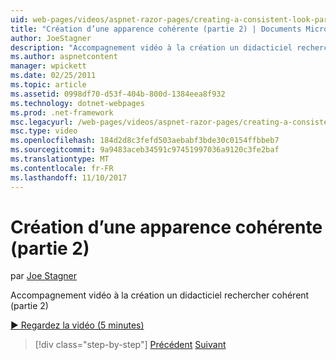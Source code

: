 ```yaml
---
uid: web-pages/videos/aspnet-razor-pages/creating-a-consistent-look-part-2
title: "Création d’une apparence cohérente (partie 2) | Documents Microsoft"
author: JoeStagner
description: "Accompagnement vidéo à la création un didacticiel rechercher cohérent (partie 2)"
ms.author: aspnetcontent
manager: wpickett
ms.date: 02/25/2011
ms.topic: article
ms.assetid: 0998df70-d53f-404b-800d-1384eea8f932
ms.technology: dotnet-webpages
ms.prod: .net-framework
msc.legacyurl: /web-pages/videos/aspnet-razor-pages/creating-a-consistent-look-part-2
msc.type: video
ms.openlocfilehash: 184d2d8c3fefd503aebabf3bde30c0154ffbbeb7
ms.sourcegitcommit: 9a9483aceb34591c97451997036a9120c3fe2baf
ms.translationtype: MT
ms.contentlocale: fr-FR
ms.lasthandoff: 11/10/2017
---
```

<a name="creating-a-consistent-look-part-2"></a>Création d’une apparence cohérente (partie 2)
====================
par [Joe Stagner](https://github.com/JoeStagner)

Accompagnement vidéo à la création un didacticiel rechercher cohérent (partie 2)

[&#9654; Regardez la vidéo (5 minutes)](https://channel9.msdn.com/Blogs/ASP-NET-Site-Videos/creating-a-consistent-look-part-2)

>[!div class="step-by-step"]
[Précédent](creating-a-consistent-look-part-1.md)
[Suivant](working-with-forms-part-1.md)
